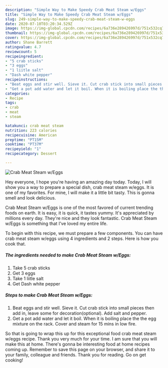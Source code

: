 ```yaml
---
description: "Simple Way to Make Speedy Crab Meat Steam w/Eggs"
title: "Simple Way to Make Speedy Crab Meat Steam w/Eggs"
slug: 249-simple-way-to-make-speedy-crab-meat-steam-w-eggs
date: 2020-07-10T03:20:34.529Z
image: https://img-global.cpcdn.com/recipes/6a736e289426997d/751x532cq70/crab-meat-steam-weggs-recipe-main-photo.jpg
thumbnail: https://img-global.cpcdn.com/recipes/6a736e289426997d/751x532cq70/crab-meat-steam-weggs-recipe-main-photo.jpg
cover: https://img-global.cpcdn.com/recipes/6a736e289426997d/751x532cq70/crab-meat-steam-weggs-recipe-main-photo.jpg
author: Shane Barrett
ratingvalue: 4.7
reviewcount: 5
recipeingredient:
- "5 crab sticks"
- "3 eggs"
- "1 liitle salt"
- "Dash white pepper"
recipeinstructions:
- "Beat eggs and stir well. Sieve it. Cut crab stick into small pieces then add in, leave some for decoration(optional). Add salt and pepper."
- "Get a pot add water and let it boil. When it is boiling place the the egg mixture on the rack. Cover and steam for 15 mins in low fire."
categories:
- Recipe
tags:
- crab
- meat
- steam

katakunci: crab meat steam 
nutrition: 223 calories
recipecuisine: American
preptime: "PT15M"
cooktime: "PT37M"
recipeyield: "1"
recipecategory: Dessert

---
```



![Crab Meat Steam w/Eggs](https://img-global.cpcdn.com/recipes/6a736e289426997d/751x532cq70/crab-meat-steam-weggs-recipe-main-photo.jpg)

Hey everyone, I hope you're having an amazing day today. Today, I will show you a way to prepare a special dish, crab meat steam w/eggs. It is one of my favorites. For mine, I will make it a little bit tasty. This is gonna smell and look delicious.

Crab Meat Steam w/Eggs is one of the most favored of current trending foods on earth. It is easy, it is quick, it tastes yummy. It's appreciated by millions every day. They're nice and they look fantastic. Crab Meat Steam w/Eggs is something that I've loved my entire life.




To begin with this recipe, we must prepare a few components. You can have crab meat steam w/eggs using 4 ingredients and 2 steps. Here is how you cook that.

<!--inarticleads1-->

##### The ingredients needed to make Crab Meat Steam w/Eggs:

1. Take 5 crab sticks
1. Get 3 eggs
1. Take 1 liitle salt
1. Get Dash white pepper




<!--inarticleads2-->

##### Steps to make Crab Meat Steam w/Eggs:

1. Beat eggs and stir well. Sieve it. Cut crab stick into small pieces then add in, leave some for decoration(optional). Add salt and pepper.
1. Get a pot add water and let it boil. When it is boiling place the the egg mixture on the rack. Cover and steam for 15 mins in low fire.




So that is going to wrap this up for this exceptional food crab meat steam w/eggs recipe. Thank you very much for your time. I am sure that you will make this at home. There's gonna be interesting food at home recipes coming up. Remember to save this page on your browser, and share it to your family, colleague and friends. Thank you for reading. Go on get cooking!
